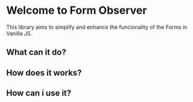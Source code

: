 # Welcome to Form Observer

This library aims to simplify and enhance the funcionality of the Forms in Vanilla JS.

## What can it do?

## How does it works?

## How can i use it?
